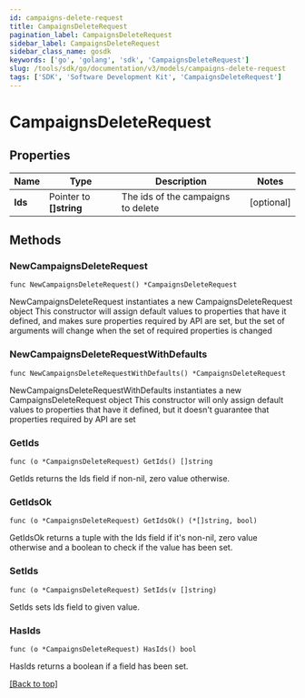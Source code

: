 ```yaml
---
id: campaigns-delete-request
title: CampaignsDeleteRequest
pagination_label: CampaignsDeleteRequest
sidebar_label: CampaignsDeleteRequest
sidebar_class_name: gosdk
keywords: ['go', 'golang', 'sdk', 'CampaignsDeleteRequest'] 
slug: /tools/sdk/go/documentation/v3/models/campaigns-delete-request
tags: ['SDK', 'Software Development Kit', 'CampaignsDeleteRequest']
---
```


# CampaignsDeleteRequest

## Properties

Name | Type | Description | Notes
------------ | ------------- | ------------- | -------------
**Ids** | Pointer to **[]string** | The ids of the campaigns to delete | [optional] 

## Methods

### NewCampaignsDeleteRequest

`func NewCampaignsDeleteRequest() *CampaignsDeleteRequest`

NewCampaignsDeleteRequest instantiates a new CampaignsDeleteRequest object
This constructor will assign default values to properties that have it defined,
and makes sure properties required by API are set, but the set of arguments
will change when the set of required properties is changed

### NewCampaignsDeleteRequestWithDefaults

`func NewCampaignsDeleteRequestWithDefaults() *CampaignsDeleteRequest`

NewCampaignsDeleteRequestWithDefaults instantiates a new CampaignsDeleteRequest object
This constructor will only assign default values to properties that have it defined,
but it doesn't guarantee that properties required by API are set

### GetIds

`func (o *CampaignsDeleteRequest) GetIds() []string`

GetIds returns the Ids field if non-nil, zero value otherwise.

### GetIdsOk

`func (o *CampaignsDeleteRequest) GetIdsOk() (*[]string, bool)`

GetIdsOk returns a tuple with the Ids field if it's non-nil, zero value otherwise
and a boolean to check if the value has been set.

### SetIds

`func (o *CampaignsDeleteRequest) SetIds(v []string)`

SetIds sets Ids field to given value.

### HasIds

`func (o *CampaignsDeleteRequest) HasIds() bool`

HasIds returns a boolean if a field has been set.


[[Back to top]](#) 


